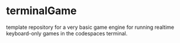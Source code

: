 # terminalGame
template repository for a very basic game engine for running realtime keyboard-only games in the codespaces terminal. 
